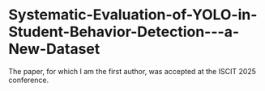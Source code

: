 # Systematic-Evaluation-of-YOLO-in-Student-Behavior-Detection---a-New-Dataset
The paper, for which I am the first author, was accepted at the ISCIT 2025 conference.
